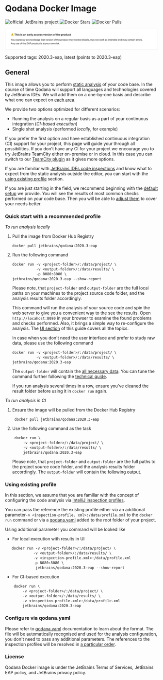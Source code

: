 # Qodana Docker Image

![official JetBrains project](https://jb.gg/badges/official-flat-square.svg)
![Docker Stars](https://img.shields.io/docker/stars/jetbrains/qodana.svg)
![Docker Pulls](https://img.shields.io/docker/pulls/jetbrains/qodana.svg)

![EAP](../resources/alert_QD1.png)

Supported tags: 2020.3-eap, latest (points to 2020.3-eap)

## General

This image allows you to perform [static analysis](https://en.wikipedia.org/wiki/Static_program_analysis) of your 
code base. In the course of time Qodana will support all languages and technologies covered by JetBrains IDEs. We will 
add them on a one-by-one basis and describe what one can expect on [each area](../Technologies/README.md). 

We provide two options optimized for different scenarios:
- Running the analysis on a regular basis as a part of your continuous integration (*CI-based execution*)
- Single shot analysis (performed *locally*, for example) 

If you prefer the first option and have established continuous integration (CI) support for your project, this page 
  will guide your through all possibilities. If you don't have any CI for your project we encourage you to try 
  JetBrains TeamCity either on-premise or in cloud. In this case you can switch to our [TeamCity plugin](https://github.com/JetBrains/Qodana/tree/main/TeamCity%20Plugin) as it gives more options. 


If you are familiar with [JetBrains IDEs code inspections](https://www.jetbrains.com/help/idea/code-inspection.html)
and know what to expect from the static analysis outside the editor, you can start with the [using existing profile](README.md#using-existing-profile) section. 


If you are just starting in the field, we recommend beginning with the [default setup](README.md#quick-start-with-recommended-profile) we provide. You will see the 
results of most common checks performed on your code base. Then you will be able to [adjust them](README.md#how-configure) to cover your needs better.


### Quick start with a recommended profile

*To run analysis locally*
1) Pull the image from Docker Hub Registry 
   ```
   docker pull jetbrains/qodana:2020.3-eap
   ```
2) Run the following command
   ```
   docker run -v <project-folder>/:/data/project/ \
              -v <output-folder>/:/data/results/ \
              -p 8080:8080 \
   jetbrains/qodana:2020.3-eap --show-report
   ```
   Please note, that `project-folder` and `output-folder` are the full local paths on your machines to the project 
   source code folder, and the analysis results folder accordingly.
   
   This command will run the analysis of your source code and spin the web server to give you a convenient way to 
   the see the results. Open `http://locahost:8080` in your browser to examine the found problems and checks 
   performed. Also, it brings a simple way to re-configure the analysis. The [UI section](../UI/README.md) of 
   this guide covers all the topics.

   In case when you don't need the user interface and prefer to study raw data, please use the following command 
   ```
   docker run -v <project-folder>/:/data/project/ \
              -v <output-folder>/:/data/results/ \             
   jetbrains/qodana:2020.3-eap 
   ```
   
   The `output-folder` will contain the [all necessary data](../General/output.md#basic-output). 
   You can tune the command further following the [technical guide](techs.md).
   
   If you run analysis several times in a row, ensure you've cleaned the result folder before using 
   it in `docker run` again. 
   

*To run analysis in CI*
1) Ensure the image will be pulled from the Docker Hub Registry
   ```
    docker pull jetbrains/qodana:2020.3-eap
   ```
2) Use the following command as the task
   ```
    docker run \ 
        -v <project-folder>/:/data/project/ \
        -v <output-folder>/:/data/results/ \
        jetbrains/qodana:2020.3-eap
   ```
  
   Please note, that `project-folder` and `output-folder` are the full paths to the project 
   source code folder, and the analysis results folder accordingly. 
   The `output-folder` will contain the [following output](../General/output.md#basic-output).
   

   
### Using existing profile

In this section, we assume that you are familiar with the concept of configuring the code analysis via [IntelliJ 
inspection profiles](https://www.jetbrains.com/help/idea/customizing-profiles.html). 

You can pass the reference the existing profile either via an additional parameter`-v <inspection-profile.
xml>:/data/profile.xml` to the `docker run` command or via a [qodana.yaml](#configure-via-qodanayaml) added to the root folder of your project.

Using additional parameter you command will be looked like
- For local execution with results in UI
 ```
    docker run -v <project-folder>/:/data/project/ \
              -v <output-folder>/:/data/results/ \
              -v <inspection-profile.xml>:/data/profile.xml
              -p 8080:8080 \
               jetbrains/qodana:2020.3-eap --show-report
   ```
- For CI-based execution
```
    docker run \ 
        -v <project-folder>/:/data/project/ \
        -v <output-folder>/:/data/results/ \
        -v <inspection-profile.xml>:/data/profile.xml
        jetbrains/qodana:2020.3-eap
   ```
### Configure via qodana.yaml

Please refer to [qodana.yaml](../General/qodana-yaml.md) documentation to learn about the format. The file will be 
automatically recognised and used for the analysis configuration, you don't need to pass any additional parameters. 
The references to the inspection profiles will be resolved in [a particular order](techs.md#order-of-resolving-profile).

### License
Qodana Docker image is under the JetBrains Terms of Services, JetBrains EAP policy, and JetBrains privacy policy.

